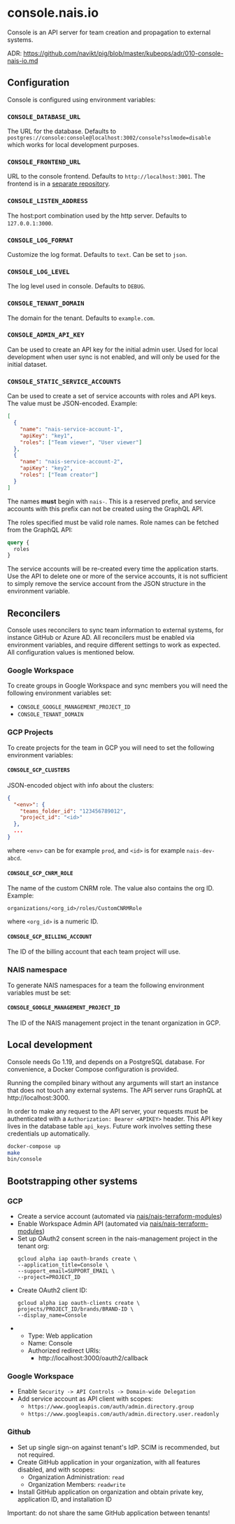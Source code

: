 # console.nais.io

Console is an API server for team creation and propagation to external systems.

ADR:
https://github.com/navikt/pig/blob/master/kubeops/adr/010-console-nais-io.md

## Configuration

Console is configured using environment variables:

### `CONSOLE_DATABASE_URL`

The URL for the database. Defaults to
`postgres://console:console@localhost:3002/console?sslmode=disable` which works
for local development purposes.

### `CONSOLE_FRONTEND_URL`

URL to the console frontend. Defaults to `http://localhost:3001`. The frontend
is in a [separate repository](https://github.com/nais/console-frontend).

### `CONSOLE_LISTEN_ADDRESS`

The host:port combination used by the http server. Defaults to `127.0.0.1:3000`.

### `CONSOLE_LOG_FORMAT`

Customize the log format. Defaults to `text`. Can be set to `json`.

### `CONSOLE_LOG_LEVEL`

The log level used in console. Defaults to `DEBUG`.

### `CONSOLE_TENANT_DOMAIN`

The domain for the tenant. Defaults to `example.com`.

### `CONSOLE_ADMIN_API_KEY`

Can be used to create an API key for the initial admin user. Used for local
development when user sync is not enabled, and will only be used for the initial
dataset.

### `CONSOLE_STATIC_SERVICE_ACCOUNTS`

Can be used to create a set of service accounts with roles and API keys. The
value must be JSON-encoded. Example:

```json
[
  {
    "name": "nais-service-account-1",
    "apiKey": "key1",
    "roles": ["Team viewer", "User viewer"]
  },
  {
    "name": "nais-service-account-2",
    "apiKey": "key2",
    "roles": ["Team creator"]
  }
]
```

The names **must** begin with `nais-`. This is a reserved prefix, and service
accounts with this prefix can not be created using the GraphQL API.

The roles specified must be valid role names. Role names can be fetched from the
GraphQL API:

```graphql
query {
  roles
}
```

The service accounts will be re-created every time the application starts. Use
the API to delete one or more of the service accounts, it is not sufficient to
simply remove the service account from the JSON structure in the environment
variable.

## Reconcilers

Console uses reconcilers to sync team information to external systems, for
instance GitHub or Azure AD. All reconcilers must be enabled via environment
variables, and require different settings to work as expected. All configuration
values is mentioned below.

### Google Workspace

To create groups in Google Workspace and sync members you will need the
following environment variables set:

- `CONSOLE_GOOGLE_MANAGEMENT_PROJECT_ID`
- `CONSOLE_TENANT_DOMAIN`

### GCP Projects

To create projects for the team in GCP you will need to set the following
environment variables:

#### `CONSOLE_GCP_CLUSTERS`

JSON-encoded object with info about the clusters:

```json
{
  "<env>": {
    "teams_folder_id": "123456789012",
    "project_id": "<id>"
  },
  ...
}
```

where `<env>` can be for example `prod`, and `<id>` is for example
`nais-dev-abcd`.

#### `CONSOLE_GCP_CNRM_ROLE`

The name of the custom CNRM role. The value also contains the org ID. Example:

`organizations/<org_id>/roles/CustomCNRMRole`

where `<org_id>` is a numeric ID.

#### `CONSOLE_GCP_BILLING_ACCOUNT`

The ID of the billing account that each team project will use.

### NAIS namespace

To generate NAIS namespaces for a team the following environment variables must
be set:

#### `CONSOLE_GOOGLE_MANAGEMENT_PROJECT_ID`

The ID of the NAIS management project in the tenant organization in GCP.

## Local development

Console needs Go 1.19, and depends on a PostgreSQL database. For convenience, a
Docker Compose configuration is provided.

Running the compiled binary without any arguments will start an instance that
does not touch any external systems. The API server runs GraphQL at
http://localhost:3000.

In order to make any request to the API server, your requests must be
authenticated with a `Authorization: Bearer <APIKEY>` header. This API key lives
in the database table `api_keys`. Future work involves setting these credentials
up automatically.

```sh
docker-compose up
make
bin/console
```

## Bootstrapping other systems

### GCP

- Create a service account (automated via
  [nais/nais-terraform-modules](https://github.com/nais/nais-terraform-modules))
- Enable Workspace Admin API (automated via
  [nais/nais-terraform-modules](https://github.com/nais/nais-terraform-modules))
- Set up OAuth2 consent screen in the nais-management project in the tenant org:
  ```
  gcloud alpha iap oauth-brands create \
  --application_title=Console \
  --support_email=SUPPORT_EMAIL \
  --project=PROJECT_ID
  ```
- Create OAuth2 client ID:
  ```
  gcloud alpha iap oauth-clients create \
  projects/PROJECT_ID/brands/BRAND-ID \
  --display_name=Console
  ```
- - Type: Web application
  - Name: Console
  - Authorized redirect URIs:
    - http://localhost:3000/oauth2/callback

### Google Workspace

- Enable `Security -> API Controls -> Domain-wide Delegation`
- Add service account as API client with scopes:
  - `https://www.googleapis.com/auth/admin.directory.group`
  - `https://www.googleapis.com/auth/admin.directory.user.readonly`

### Github

- Set up single sign-on against tenant's IdP. SCIM is recommended, but not
  required.
- Create GitHub application in your organization, with all features disabled,
  and with scopes:
  - Organization Administration: `read`
  - Organization Members: `readwrite`
- Install GitHub application on organization and obtain private key, application
  ID, and installation ID

Important: do not share the same GitHub application between tenants!
